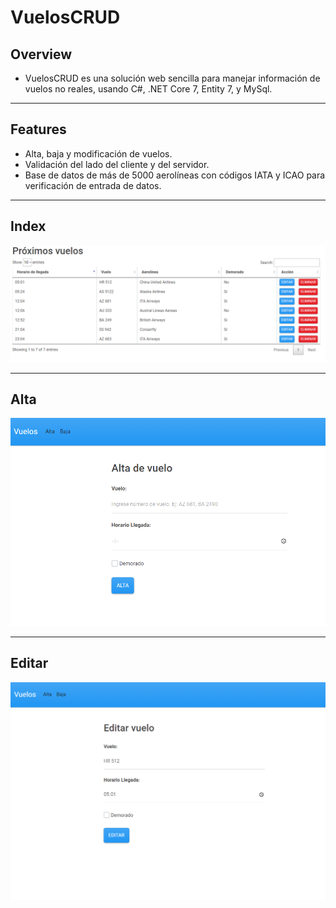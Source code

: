 # VuelosCRUD

## Overview
* VuelosCRUD es una solución web sencilla para manejar información de vuelos no reales, usando C#, .NET Core 7, Entity 7, y MySql.
---

## Features
* Alta, baja y modificación de vuelos.
* Validación del lado del cliente y del servidor.
* Base de datos de más de 5000 aerolíneas con códigos IATA y ICAO para verificación de entrada de datos.
---

## Index
![](https://github.com/patorosso/VuelosCRUD/blob/master/readme_images/Index.PNG?raw=true)

---

## Alta
![](https://github.com/patorosso/VuelosCRUD/blob/master/readme_images/alta.PNG?raw=true)

---

## Editar
![](https://github.com/patorosso/VuelosCRUD/blob/master/readme_images/edit.PNG?raw=true)


